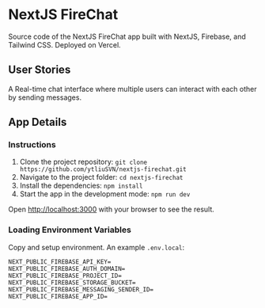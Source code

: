 # NextJS FireChat

Source code of the NextJS FireChat app built with NextJS, Firebase, and Tailwind CSS. Deployed on Vercel.


## User Stories

A Real-time chat interface where multiple users can interact with each other by sending messages.


## App Details

### Instructions

1. Clone the project repository: `git clone https://github.com/ytliuSVN/nextjs-firechat.git`
2. Navigate to the project folder: `cd nextjs-firechat`
3. Install the dependencies: `npm install`
4. Start the app in the development mode: `npm run dev`

Open [http://localhost:3000](http://localhost:3000) with your browser to see the result.


### Loading Environment Variables

Copy and setup environment. An example `.env.local`:

```
NEXT_PUBLIC_FIREBASE_API_KEY=
NEXT_PUBLIC_FIREBASE_AUTH_DOMAIN=
NEXT_PUBLIC_FIREBASE_PROJECT_ID=
NEXT_PUBLIC_FIREBASE_STORAGE_BUCKET=
NEXT_PUBLIC_FIREBASE_MESSAGING_SENDER_ID=
NEXT_PUBLIC_FIREBASE_APP_ID=
```